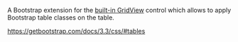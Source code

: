 A Bootstrap extension for the [built-in GridView](/docs/controls/builtin/GridView/{branch}) control which allows to apply Bootstrap table classes on the table.

<https://getbootstrap.com/docs/3.3/css/#tables>